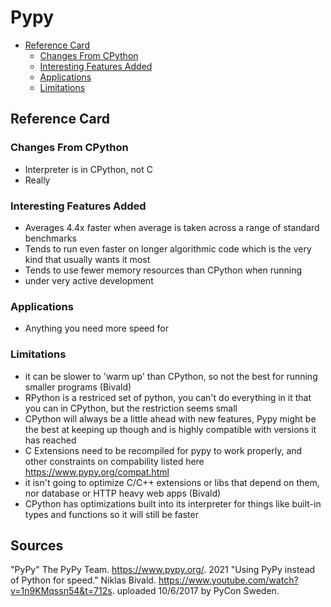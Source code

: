 # Pypy 

<!-- TOC -->
- [Reference Card](#reference-card)
    - [Changes From CPython](#changes-from-cpython)
    - [Interesting Features Added](#interesting-features-added)
    - [Applications](#applications)
    - [Limitations](#limitations)
<!-- /TOC -->

## Reference Card

### Changes From CPython
- Interpreter is in CPython, not C
- Really

### Interesting Features Added
- Averages 4.4x faster when average is taken across a range of standard benchmarks
- Tends to run even faster on longer algorithmic code which is the very kind that usually wants it most
- Tends to use fewer memory resources than CPython when running
- under very active development

### Applications
- Anything you need more speed for

### Limitations
- it can be slower to 'warm up' than CPython, so not the best for running smaller programs (Bivald)
- RPython is a restriced set of python, you can't do everything in it that you can in CPython, but the restriction seems small
- CPython will always be a little ahead with new features, Pypy might be the best at keeping up though and is highly compatible with versions it has reached
- C Extensions need to be recompiled for pypy to work properly, and other constraints on compability listed here https://www.pypy.org/compat.html
- it isn't going to optimize C/C++ extensions or libs that depend on them, nor database or HTTP heavy web apps (Bivald)
- CPython has optimizations built into its interpreter for things like built-in types and functions so it will still be faster

## Sources
"PyPy" The PyPy Team. https://www.pypy.org/. 2021
"Using PyPy instead of Python for speed." Niklas Bivald. https://www.youtube.com/watch?v=1n9KMqssn54&t=712s. uploaded 10/6/2017 by PyCon Sweden.
